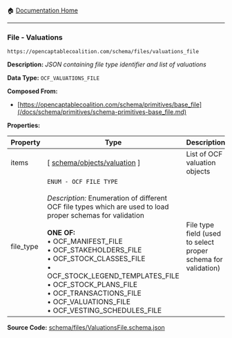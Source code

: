 :house: [Documentation Home](/README.md)

---

### File - Valuations

`https://opencaptablecoalition.com/schema/files/valuations_file`

**Description:** _JSON containing file type identifier and list of valuations_

**Data Type:** `OCF_VALUATIONS_FILE`

**Composed From:**

- [https://opencaptablecoalition.com/schema/primitives/base_file](/docs/schema/primitives/schema-primitives-base_file.md)

**Properties:**

| Property  | Type                                                                                                                                                                                                                                                                                                                                                                                                                                                   | Description                                                   | Required   |
| --------- | ------------------------------------------------------------------------------------------------------------------------------------------------------------------------------------------------------------------------------------------------------------------------------------------------------------------------------------------------------------------------------------------------------------------------------------------------------ | ------------------------------------------------------------- | ---------- |
| items     | [ [schema/objects/valuation](/docs/schema/objects/schema-objects-valuation.md) ]                                                                                                                                                                                                                                                                                                                                                                       | List of OCF valuation objects                                 | `REQUIRED` |
| file_type | `ENUM - OCF FILE TYPE`</br></br>_Description:_ Enumeration of different OCF file types which are used to load proper schemas for validation</br></br>**ONE OF:**</br>&bull; OCF_MANIFEST_FILE</br>&bull; OCF_STAKEHOLDERS_FILE</br>&bull; OCF_STOCK_CLASSES_FILE</br>&bull; OCF_STOCK_LEGEND_TEMPLATES_FILE</br>&bull; OCF_STOCK_PLANS_FILE</br>&bull; OCF_TRANSACTIONS_FILE</br>&bull; OCF_VALUATIONS_FILE</br>&bull; OCF_VESTING_SCHEDULES_FILE</br> | File type field (used to select proper schema for validation) | `REQUIRED` |

**Source Code:** [schema/files/ValuationsFile.schema.json](/schema/files/ValuationsFile.schema.json)
